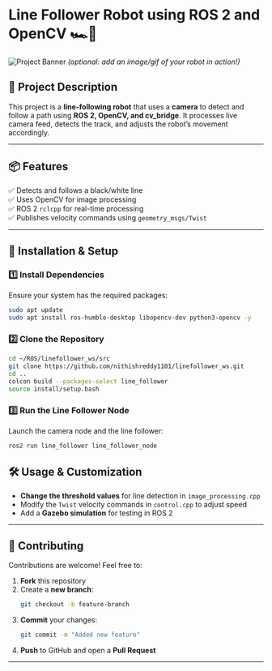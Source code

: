 # **Line Follower Robot using ROS 2 and OpenCV** 🏎️🤖  

![Project Banner](https://user-images.githubusercontent.com/your_image_link) *(optional: add an image/gif of your robot in action!)*  

## **📌 Project Description**
This project is a **line-following robot** that uses a **camera** to detect and follow a path using **ROS 2, OpenCV, and cv_bridge**. It processes live camera feed, detects the track, and adjusts the robot’s movement accordingly.

---

## **📦 Features**
✅ Detects and follows a black/white line  
✅ Uses OpenCV for image processing  
✅ ROS 2 `rclcpp` for real-time processing  
✅ Publishes velocity commands using `geometry_msgs/Twist`  

---

## **🚀 Installation & Setup**

### **1️⃣ Install Dependencies**
Ensure your system has the required packages:
```sh
sudo apt update
sudo apt install ros-humble-desktop libopencv-dev python3-opencv -y
```

### **2️⃣ Clone the Repository**
```sh
cd ~/ROS/linefollower_ws/src
git clone https://github.com/nithishreddy1101/linefollower_ws.git
cd ..
colcon build --packages-select line_follower
source install/setup.bash
```

### **3️⃣ Run the Line Follower Node**
Launch the camera node and the line follower:
```sh
ros2 run line_follower line_follower_node
```



## **🛠️ Usage & Customization**
- **Change the threshold values** for line detection in `image_processing.cpp`
- Modify the `Twist` velocity commands in `control.cpp` to adjust speed
- Add a **Gazebo simulation** for testing in ROS 2

---

## **🤝 Contributing**
Contributions are welcome! Feel free to:
1. **Fork** this repository
2. Create a **new branch**:  
   ```sh
   git checkout -b feature-branch
   ```
3. **Commit** your changes:  
   ```sh
   git commit -m "Added new feature"
   ```
4. **Push** to GitHub and open a **Pull Request**

---
